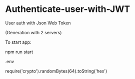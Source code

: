 # Authenticate-user-with-JWT
User auth with Json Web Token

(Generation with 2 servers)

To start app:

npm run start

.env

require('crypto').randomBytes(64).toString('hex')
